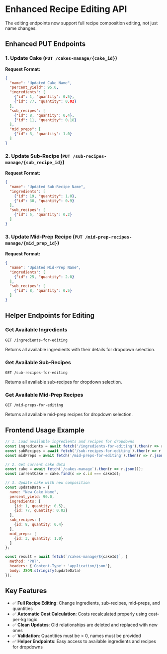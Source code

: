 # Enhanced Recipe Editing API

The editing endpoints now support full recipe composition editing, not just name changes.

## Enhanced PUT Endpoints

### 1. Update Cake (`PUT /cakes-manage/{cake_id}`)

**Request Format:**
```json
{
  "name": "Updated Cake Name",
  "percent_yield": 95.0,
  "ingredients": [
    {"id": 1, "quantity": 0.5},
    {"id": 77, "quantity": 0.02}
  ],
  "sub_recipes": [
    {"id": 8, "quantity": 0.4},
    {"id": 11, "quantity": 0.18}
  ],
  "mid_preps": [
    {"id": 3, "quantity": 1.0}
  ]
}
```

### 2. Update Sub-Recipe (`PUT /sub-recipes-manage/{sub_recipe_id}`)

**Request Format:**
```json
{
  "name": "Updated Sub-Recipe Name",
  "ingredients": [
    {"id": 19, "quantity": 1.0},
    {"id": 30, "quantity": 0.9}
  ],
  "sub_recipes": [
    {"id": 5, "quantity": 0.2}
  ]
}
```

### 3. Update Mid-Prep Recipe (`PUT /mid-prep-recipes-manage/{mid_prep_id}`)

**Request Format:**
```json
{
  "name": "Updated Mid-Prep Name",
  "ingredients": [
    {"id": 25, "quantity": 2.0}
  ],
  "sub_recipes": [
    {"id": 8, "quantity": 0.5}
  ]
}
```

## Helper Endpoints for Editing

### Get Available Ingredients
```
GET /ingredients-for-editing
```
Returns all available ingredients with their details for dropdown selection.

### Get Available Sub-Recipes
```
GET /sub-recipes-for-editing
```
Returns all available sub-recipes for dropdown selection.

### Get Available Mid-Prep Recipes
```
GET /mid-preps-for-editing
```
Returns all available mid-prep recipes for dropdown selection.

## Frontend Usage Example

```javascript
// 1. Load available ingredients and recipes for dropdowns
const ingredients = await fetch('/ingredients-for-editing').then(r => r.json());
const subRecipes = await fetch('/sub-recipes-for-editing').then(r => r.json());
const midPreps = await fetch('/mid-preps-for-editing').then(r => r.json());

// 2. Get current cake data
const cake = await fetch(`/cakes-manage`).then(r => r.json());
const currentCake = cake.find(c => c.id === cakeId);

// 3. Update cake with new composition
const updateData = {
  name: "New Cake Name",
  percent_yield: 90.0,
  ingredients: [
    {id: 1, quantity: 0.5},
    {id: 77, quantity: 0.02}
  ],
  sub_recipes: [
    {id: 8, quantity: 0.4}
  ],
  mid_preps: [
    {id: 3, quantity: 1.0}
  ]
};

const result = await fetch(`/cakes-manage/${cakeId}`, {
  method: 'PUT',
  headers: {'Content-Type': 'application/json'},
  body: JSON.stringify(updateData)
});
```

## Key Features

- ✅ **Full Recipe Editing**: Change ingredients, sub-recipes, mid-preps, and quantities
- ✅ **Automatic Cost Calculation**: Costs recalculated properly using cost-per-kg logic
- ✅ **Clean Updates**: Old relationships are deleted and replaced with new ones
- ✅ **Validation**: Quantities must be > 0, names must be provided
- ✅ **Helper Endpoints**: Easy access to available ingredients and recipes for dropdowns 